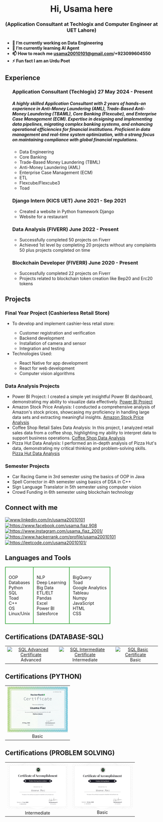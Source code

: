 <!DOCTYPE html>
<html lang="en">

<head>
  <meta charset="UTF-8">
  <meta name="viewport" content="width=device-width, initial-scale=1.0">
 
</head>

<body>

<h1 align="center">Hi, Usama here </h1>
<h3 align="center">(Application Consultant at Techlogix and Computer Engineer at UET Lahore)<h3>

<h4>
  
- 🔭 I’m currently working on **Data Engineering**
- 🌱 I’m currently learning **AI Agent**
- 📫 How to reach me **usama20010101@gmail.com**/**+923099604550**
- ⚡ Fun fact **I am an Urdu Poet**
  
<h4>
  <h2>Experience</h2>

  <ul>
      <h3>Application Consultant (Techlogix) 27 May 2024 - Present</h3>
      <h5>A highly skilled Application Consultant with 2 years of hands-on experience in Anti-Money Laundering (AML), Trade-Based Anti-Money Laundering (TBAML), Core Banking (Flexcube), and Enterprise Case Management (ECM). Expertise in designing and implementing data pipelines, migrating complex banking systems, and enhancing operational efficiencies for financial institutions. Proficient in data management and real-time system optimization, with a strong focus on maintaining compliance with global financial regulations.
</h5>
      <ul>
        <li>Data Engineering</li>
        <li>Core Banking</li>
        <li>Trade-Based Money Laundering (TBML)</li>
        <li>Anti-Money Laundering (AML)</li>
        <li>Enterprise Case Management (ECM)</li>
        <li>ETL</li>
        <li>Flexcube/Flexcube3</li>
        <li>Toad</li>
      </ul>
     <h3>Django Intern (KICS UET) June 2021 - Sep 2021</h3>
      <ul>
        <li>Created a website in Python framework Django</li>
        <li>Website for a restaurant</li>
      </ul>
       <h3>Data Analysis (FIVERR) June 2022 - Present</h3>
      <ul>
        <li>Successfully completed 50 projects on Fiverr</li>
        <li>Achieved 1st level by completing 20 projects without any complaints 
50 plus projects completed on time </li>
      </ul>
      <h3>Blockchain Developer (FIVERR) June 2020 - Present</h3>
      <ul>
        <li>Successfully completed 22 projects on Fiverr</li>
        <li>Projects related to blockchain token creation like Bep20 and Erc20 tokens</li>
      </ul>

  </ul>

  <h2>Projects</h2>
      <h3>Final Year Project (Cashierless Retail Store)</h3>
      <ul>
        <li>To develop and implement cashier-less retail store:</li>
        <ul>
        <li>Customer registration and verification</li>
        <li>Backend development</li>
        <li>Installation of camera and sensor</li>
        <li>Integration and testing</li>
        </ul>
        <li>Technologies Used:</li>
        <ul>
          <li>React Native for app development</li>
          <li>React for web development </li>
          <li>Computer vision algorithms</li>
        </ul>
      </ul>
     </li>
    <h3>Data Analysis Projects</h3>
    <ul>
      <li>Power BI Project: I created a simple yet insightful Power BI dashboard, demonstrating my ability to visualize data effectively. <a href="https://www.linkedin.com/posts/usama2001_mini-project-simple-power-bi-dashboard-activity-7203062834128130048-VF8M?utm_source=share&utm_medium=member_desktop">Power BI Project</a></li>
      <li>Amazon Stock Price Analysis: I conducted a comprehensive analysis of Amazon's stock prices, showcasing my proficiency in handling large data sets and extracting meaningful insights. <a href="https://www.linkedin.com/posts/usama2001_amazon-stock-price-all-time-data-anaylsis-activity-7197679129914179584-IKwT?utm_source=share&utm_medium=member_desktop">Amazon Stock Price Analysis</a></li>
      <li>Coffee Shop Retail Sales Data Analysis: In this project, I analyzed retail sales data from a coffee shop, highlighting my ability to interpret data to support business operations. <a href="https://www.linkedin.com/posts/usama2001_ms-excel-dashboard-data-analysis-project-activity-7191444190436737024-ce9_?utm_source=share&utm_medium=member_desktop">Coffee Shop Data Analysis</a></li>
      <li>Pizza Hut Data Analysis: I performed an in-depth analysis of Pizza Hut's data, demonstrating my critical thinking and problem-solving skills. <a href="https://www.linkedin.com/posts/usama2001_summary-of-pizza-hut-analysis-activity-7187960073950773248-WDHh?utm_source=share&utm_medium=member_desktop">Pizza Hut Data Analysis</a></li>
    </ul>
    </li>
      <h3>Semester Projects</h3>
      <ul>
        <li>Car Racing Game in 3rd semester using the basics of OOP in Java</li>
        <li>Spell Corrector in 4th semester using basics of DSA in C++</li>
        <li>Sign Language Translator in 5th semester using computer vision</li>
        <li>Crowd Funding in 6th semester using blockchain technology</li>
      </ul>
    </li>
  </ul>


 <h2>Connect with me</h2>
  <p>
    <a href="https://linkedin.com/in/usama2001" target="blank"><img align="center" src="https://raw.githubusercontent.com/rahuldkjain/github-profile-readme-generator/master/src/images/icons/Social/linked-in-alt.svg" alt="www.linkedin.com/in/usama20010101" height="30" width="40" /></a>
    <a href="https://fb.com/usama.fiaz.908" target="blank"><img align="center" src="https://raw.githubusercontent.com/rahuldkjain/github-profile-readme-generator/master/src/images/icons/Social/facebook.svg" alt="https://www.facebook.com/usama.fiaz.908" height="30" width="40" /></a>
    <a href="https://instagram.com/usama_fiaz_2001/?hl=en" target="blank"><img align="center" src="https://raw.githubusercontent.com/rahuldkjain/github-profile-readme-generator/master/src/images/icons/Social/instagram.svg" alt="https://www.instagram.com/usama_fiaz_2001/" height="30" width="40" /></a>
    <a href="https://www.hackerrank.com/profile/usama20010101" target="blank"><img align="center" src="https://raw.githubusercontent.com/rahuldkjain/github-profile-readme-generator/master/src/images/icons/Social/hackerrank.svg" alt="https://www.hackerrank.com/profile/usama20010101" height="30" width="40" /></a>
    <a href="https://leetcode.com/u/usama20010101/" target="blank"><img align="center" src="https://raw.githubusercontent.com/rahuldkjain/github-profile-readme-generator/master/src/images/icons/Social/leet-code.svg" alt="https://leetcode.com/usama20010101/" height="30" width="40" /></a>
  </p>

 <h2>Languages and Tools</h2>
<table style="width:100%; border-collapse: collapse;">
  <tr>
    <td style="border: 2px solid #4CAF50; padding: 10px; vertical-align: top;">
      <ul style="list-style-type:none; padding-left: 0;">
        <li>OOP</li>
        <li>Databases</li>
        <li>Python</li>
        <li>SQL</li>
        <li>Toad</li>
        <li>C++</li>
        <li>OS</li>
        <li>Linux/Unix</li>
      </ul>
    </td>
    <td style="border: 2px solid #4CAF50; padding: 10px; vertical-align: top;">
      <ul style="list-style-type:none; padding-left: 0;">
        <li>NLP</li>
        <li>Deep Learning</li>
        <li>Big Data</li>
        <li>ETL/ELT</li>
        <li>Pandas</li>
        <li>Excel</li>
        <li>Power BI</li>
        <li>Salesforce</li>
      </ul>
    </td>
    <td style="border: 2px solid #4CAF50; padding: 10px; vertical-align: top;">
      <ul style="list-style-type:none; padding-left: 0;">
        <li>BigQuery</li>
        <li>Toad</li>
        <li>Google Analytics</li>
        <li>Tableau</li>
        <li>Numpy</li>
        <li>JavaScript</li>
        <li>HTML</li>
        <li>CSS</li>
      </ul>
    </td>
  </tr>
</table>
  <h2>Certifications (DATABASE-SQL)</h2>
  <table>
    <tr>
      <td align="center">
        <a href="https://github.com/Usama2001/certificates/blob/4dd8484cc874abef850af13709a713cf09020743/sql_advanced%20certificate-1.png" target="_blank">
          <img src="https://github.com/Usama2001/certificates/blob/4dd8484cc874abef850af13709a713cf09020743/sql_advanced%20certificate-1.png" alt="SQL Advanced Certificate" width="200" height="auto" />
        </a>
        <br>Advanced
      </td>
      <td align="center">
        <a href="https://github.com/Usama2001/certificates/blob/4dd8484cc874abef850af13709a713cf09020743/sql_intermediate%20certificate-1.png" target="_blank">
          <img src="https://github.com/Usama2001/certificates/blob/4dd8484cc874abef850af13709a713cf09020743/sql_intermediate%20certificate-1.png" alt="SQL Intermediate Certificate" width="200" height="auto" />
        </a>
        <br>Intermediate
      </td>
      <td align="center">
        <a href="https://github.com/Usama2001/certificates/blob/4dd8484cc874abef850af13709a713cf09020743/sql_basic%20certificate-1.png" target="_blank">
          <img src="https://github.com/Usama2001/certificates/blob/4dd8484cc874abef850af13709a713cf09020743/sql_basic%20certificate-1.png" alt="SQL Basic Certificate" width="200" height="auto" />
        </a>
        <br>Basic
      </td>
    </tr>
  </table>

  
 <h2>Certifications (PYTHON)</h2>
  <table>
    <tr>
      <td align="center">
        <a href="https://github.com/Usama2001/certificates/blob/main/python_basic%20certificate.jpg" target="_blank">
          <img src="https://github.com/Usama2001/certificates/blob/main/python_basic%20certificate.jpg" alt="Python Basic Certificate" width="200" height="auto" />
        </a>
        <br>Basic
      </td>
    </tr>
  </table>

 <h2>Certifications (PROBLEM SOLVING)</h2>
  <table>
    <tr>
            <td align="center">
        <a href="https://github.com/Usama2001/certificates/blob/main/problem_solving_intermediate.jpg" target="_blank">
          <img src="https://github.com/Usama2001/certificates/blob/main/problem_solving_intermediate.jpg" alt="SQL Advanced Certificate" width="200" height="auto" />
        </a>
        <br>Intermediate
      </td>
      <td align="center">
        <a href="https://github.com/Usama2001/certificates/blob/main/Problem%20Solving%20(Basic).jpg" target="_blank">
          <img src="https://github.com/Usama2001/certificates/blob/main/Problem%20Solving%20(Basic).jpg" alt="Problem Solving(Basic) Certificate" width="200" height="auto" />
        </a>
        <br>Basic
      </td>
    </tr>
  </table>
</body>

</html>
